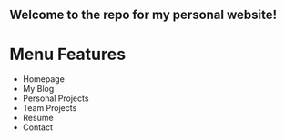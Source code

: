 ## Welcome to the repo for my personal website!

# Menu Features
- Homepage
- My Blog
- Personal Projects
- Team Projects
- Resume
- Contact
